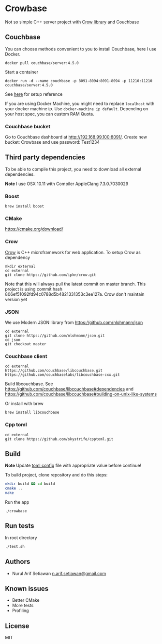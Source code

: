
# Crowbase

Not so simple C++ server project with [Crow library](https://github.com/ipkn/crow) and Couchbase

## Couchbase

You can choose methods convenient to you to install Couchbase, here I use Docker.

```
docker pull couchbase/server:4.5.0
```

Start a container

```
docker run -d --name couchbase -p 8091-8094:8091-8094 -p 11210:11210 couchbase/server:4.5.0
```

See [here](https://github.com/couchbase/docker/tree/master/enterprise/couchbase-server/4.5.0) for setup reference

If you are using Docker Machine, you might need to replace `localhost` with your docker machine ip. Use `docker-machine ip default`. Depending on your host spec, you can custom RAM Quota.

### Couchbase bucket

Go to Couchbase dashboard at http://192.168.99.100:8091/. Create new bucket: Crowbase and use password: Test1234

## Third party dependencies

To be able to compile this project, you need to download all external dependencies.

**Note** I use OSX 10.11 with Compiler AppleClang 7.3.0.7030029

### Boost

```
brew install boost
```

### CMake

https://cmake.org/download/

### Crow

[Crow](https://github.com/ipkn/crow) is C++ microframework for web application. To setup Crow as dependency

```
mkdir external
cd external
git clone https://github.com/ipkn/crow.git
```

Note that this will always pull the latest commit on master branch. This project is using commit hash 806ef51092fd94c0788d5b4821331353c3ee127a. Crow don't maintain version yet

### JSON

We use Modern JSON library from https://github.com/nlohmann/json

```
cd external
git clone https://github.com/nlohmann/json.git
cd json
git checkout master
```

### Couchbase client

```
cd external
https://github.com/couchbase/libcouchbase.git
https://github.com/couchbaselabs/libcouchbase-cxx.git
```

Build libcouchbase. See https://github.com/couchbase/libcouchbase#dependencies and https://github.com/couchbase/libcouchbase#building-on-unix-like-systems

Or install with brew
```
brew install libcouchbase
```

### Cpp toml

```
cd external
git clone https://github.com/skystrife/cpptoml.git
```

## Build

**Note** Update [toml config](config/config.toml) file with appropriate value before continue!

To build project, clone repository and do this steps:
```bash
mkdir build && cd build
cmake ..
make
```

Run the app
```
./crowbase
```

## Run tests

In root directory

```bash
./test.sh
```
## Authors

* Nurul Arif Setiawan <n.arif.setiawan@gmail.com>

## Known issues

* Better CMake
* More tests
* Profiling

## License

MIT
